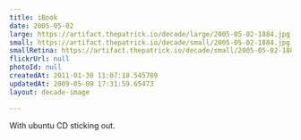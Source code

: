 ```yaml
---
title: iBook
date: 2005-05-02
large: https://artifact.thepatrick.io/decade/large/2005-05-02-1884.jpg
small: https://artifact.thepatrick.io/decade/small/2005-05-02-1884.jpg
smallRetina: https://artifact.thepatrick.io/decade/small/2005-05-02-1884@2x.jpg
flickrUrl: null
photoId: null
createdAt: 2011-01-30 11:07:18.545789
updatedAt: 2009-05-09 17:31:59.65473
layout: decade-image

---
```

With ubuntu CD sticking out.
